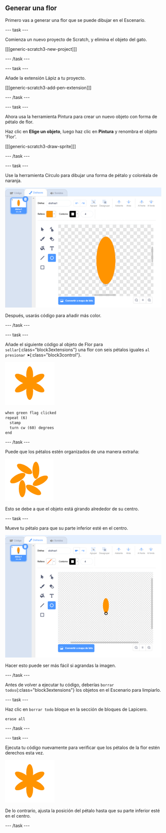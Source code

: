 ## Generar una flor

Primero vas a generar una flor que se puede dibujar en el Escenario.

--- task ---

Comienza un nuevo proyecto de Scratch, y elimina el objeto del gato.

[[[generic-scratch3-new-project]]]

--- /task ---

--- task ---

Añade la extensión Lápiz a tu proyecto.

[[[generic-scratch3-add-pen-extension]]]

--- /task ---

--- task ---

Ahora usa la herramienta Pintura para crear un nuevo objeto con forma de pétalo de flor.

Haz clic en **Elige un objeto**, luego haz clic en **Pintura** y renombra el objeto 'Flor'.

[[[generic-scratch3-draw-sprite]]]

--- /task ---

--- task ---

Use la herramienta Círculo para dibujar una forma de pétalo y coloréala de naranja.

![captura de pantalla](images/flower-petal.png)

Después, usarás código para añadir más color.

--- /task ---

--- task ---

Añade el siguiente código al objeto de Flor para `sellar`{:class="block3extensions"} una flor con seis pétalos iguales `al presionar ⚑`{:class="block3control"}.

![captura de pantalla](images/flower-6-straight.png)

```blocks3
when green flag clicked
repeat (6) 
  stamp
  turn cw (60) degrees
end
```

--- /task ---

Puede que los pétalos estén organizados de una manera extraña:

![captura de pantalla](images/flower-6-offset.png)

Esto se debe a que el objeto está girando alrededor de su centro.

--- task ---

Mueve tu pétalo para que su parte inferior esté en el centro.

![captura de pantalla](images/flower-crosshair-annotated.png)

Hacer esto puede ser más fácil si agrandas la imagen.

--- /task ---

Antes de volver a ejecutar tu código, deberías `borrar todos`{:class="block3extensions"} los objetos en el Escenario para limpiarlo.

--- task ---

Haz clic en `borrar todo` bloque en la sección de bloques de Lapicero.

```blocks3
erase all
```

--- /task ---

--- task ---

Ejecuta tu código nuevamente para verificar que los pétalos de la flor estén derechos esta vez.

![captura de pantalla](images/flower-6-straight.png)

De lo contrario, ajusta la posición del pétalo hasta que su parte inferior esté en el centro.

--- /task ---